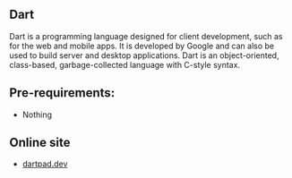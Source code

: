 ## Dart

Dart is a programming language designed for client development, such as for the web and mobile apps. It is developed by Google and can also be used to build server and desktop applications. Dart is an object-oriented, class-based, garbage-collected language with C-style syntax. 

## Pre-requirements:

- Nothing

## Online site

- [dartpad.dev](https://dartpad.dev/)

